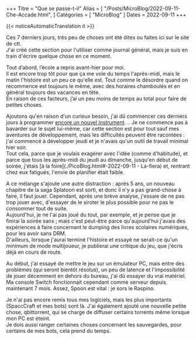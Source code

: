 +++
Titre = "Que se passe-t-il"
Alias ​​= [
  "/Posts/MicroBlog/2022-09-11-Che-Accade.html",
]
Catégories = [ "MicroBlog" ]
Dates = 2022-09-11
+++

{{< noticeAutomaticTranslation it >}}



Ces 7 derniers jours, très peu de choses ont été dites ou faites ici sur le site de ctt.  
J'ai créé cette section pour l'utiliser comme journal général, mais je suis en train d'écrire quelque chose en ce moment.

Tout d’abord, l’école a repris avant-hier pour moi.  
Il est encore trop tôt pour que ça me vole du temps l'après-midi, mais le matin l'histoire est un peu ce qu'elle est. Tout comme le désordre quand on recommence est toujours le même, avec des horaires chamboulés et en général toujours des vacances en tête.  
En raison de ces facteurs, j’ai un peu moins de temps au total pour faire de petites choses.

Ajoutons qu'en raison d'un curieux besoin, j'ai dû commencer ces derniers jours à programmer [encore un nouvel instrument](https://gitlab.com/octospacc/links). .. Je ne commence pas à bavarder sur le sujet lui-même, car cette section est pour tout sauf mes aventures de développement, mais les difficultés peuvent être racontées : j'ai commencé à développer jeudi et je n'avais qu'un outil de travail minimal hier soir.  
Tout cela, parce que je voulais exagérer avec l'idée (comme d'habitude), et parce que tous les après-midi du jeudi au dimanche, jusqu'en début de soirée, j'étais [à la foire](./PicoBlog.html#-2022-09-11 - La-fiera) et, rentrant chez eux fatigués, l'envie de planifier était faible.

A ce mélange s'ajoute une autre distraction : après 5 ans, un nouveau chapitre de la saga Splatoon est sorti, et donc il n'y a pas grand-chose à faire, il faut jouer. Cependant, après une brève analyse, j'essaie de ne pas trop jouer avec, d'essayer de le siroter le plus possible pour ne pas le consommer tout de suite.  
Aujourd'hui, je ne l'ai pas joué du tout, par exemple, et je pense que je finirai la soirée sans ; mais c'est peut-être parce qu'aujourd'hui j'avais des expériences à faire concernant le dumping des livres scolaires numériques, pour les avoir sans DRM.  
D'ailleurs, lorsque j'aurai terminé l'histoire et essayé ne serait-ce qu'un minimum de mode multijoueur, je publierai une critique du jeu, que j'écris déjà en cours de route.

Au début, j'ai essayé de mettre le jeu sur un émulateur PC, mais entre des problèmes (qui seront bientôt résolus), un peu de latence et l'impossibilité de jouer décemment en dehors du bureau, j'ai dû essayer du vrai matériel.  
Ma console Switch fonctionnait cependant comme serveur depuis maintenant 7 mois. Assez, Spoon est vital : je sors le Raspino.

Je n'ai pas encore remis tous mes logiciels, mais les plus importants (SpaccCraft et mes bots) sont là. J'ai également ajouté une nouvelle petite chose, qbittorrent, qui se charge de diffuser certains torrents même lorsque mon PC est éteint.  
Je dois aussi ranger certaines choses concernant les sauvegardes, pour certains de mes bots, cela prend du temps.